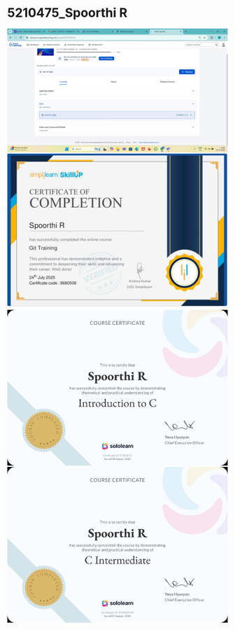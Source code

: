 # 5210475_Spoorthi R
<img src="https://github.com/Spoorthiramegowda/5210475_Spoorthi-R/blob/main/SDLC/Screenshot%20of%20course%20completion.jpeg" alt="image">

<img src="https://github.com/Spoorthiramegowda/5210475_Spoorthi-R/blob/main/GIT/Certificate/Simplilearn%20Course%20Completion%20Certificate.jpeg" alt="image">

<img src="https://github.com/Spoorthiramegowda/5210475_Spoorthi-R/blob/main/CProgramming/C%20Introduction%20Certificate.jpeg" alt="image">

<img src="https://github.com/Spoorthiramegowda/5210475_Spoorthi-R/blob/main/CProgramming/C%20Intermediate%20Certificate.jpeg" alt="image">